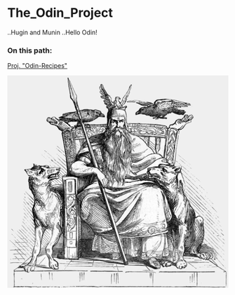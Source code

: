 # The_Odin_Project
..Hugin and Munin ..Hello Odin!

### On this path:

[Proj. "Odin-Recipes"](https://S2kDev.github.io/The_Odin_Project/Foundations/projects/odin-recipes/)

![Odin and his assistants](Foundations/projects/odin-recipes/images/odin.jpg)
